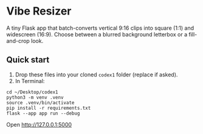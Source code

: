 # Vibe Resizer
A tiny Flask app that batch-converts vertical 9:16 clips into square (1:1) and widescreen (16:9).
Choose between a blurred background letterbox or a fill-and-crop look.

## Quick start
1) Drop these files into your cloned `codex1` folder (replace if asked).
2) In Terminal:
```
cd ~/Desktop/codex1
python3 -m venv .venv
source .venv/bin/activate
pip install -r requirements.txt
flask --app app run --debug
```
Open http://127.0.0.1:5000
